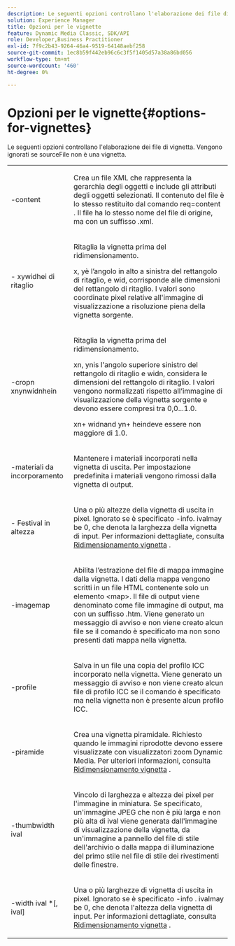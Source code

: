 ```yaml
---
description: Le seguenti opzioni controllano l'elaborazione dei file di vignetta. Vengono ignorati se sourceFile non è una vignetta.
solution: Experience Manager
title: Opzioni per le vignette
feature: Dynamic Media Classic, SDK/API
role: Developer,Business Practitioner
exl-id: 7f9c2b43-9264-46a4-9519-64148aebf258
source-git-commit: 1ec8b59f442eb96c6c3f5f1405d57a38a86bd056
workflow-type: tm+mt
source-wordcount: '460'
ht-degree: 0%

---
```


# Opzioni per le vignette{#options-for-vignettes}

Le seguenti opzioni controllano l&#39;elaborazione dei file di vignetta. Vengono ignorati se sourceFile non è una vignetta.

<table id="simpletable_6D0C967EB84947FBAC34B46C4BB23AF0"> 
 <tr class="strow"> 
  <td class="stentry"> <p><span class="codeph"> -content</span> </p></td> 
  <td class="stentry"> <p>Crea un file XML che rappresenta la gerarchia degli oggetti e include gli attributi degli oggetti selezionati. Il contenuto del file è lo stesso restituito dal comando <span class="codeph"> req=content</span> . Il file ha lo stesso nome del file di origine, ma con un suffisso <span class="filepath"> .xml</span>. </p></td> 
 </tr> 
 <tr class="strow"> 
  <td class="stentry"> <p><span class="codeph">-  <span class="varname"> </span><span class="varname"> </span><span class="varname"> </span><span class="varname"> xywidhei di ritaglio</span></span> </p></td> 
  <td class="stentry"> <p>Ritaglia la vignetta prima del ridimensionamento. </p> <p><span class="codeph"><span class="varname"> x</span>, <span class="varname"> </span></span> yè l’angolo in alto a sinistra del rettangolo di ritaglio, e  <span class="codeph"><span class="varname"> wid</span>, <span class="varname"> </span></span> corrisponde alle dimensioni del rettangolo di ritaglio. I valori sono coordinate pixel relative all'immagine di visualizzazione a risoluzione piena della vignetta sorgente. </p></td> 
 </tr> 
 <tr class="strow"> 
  <td class="stentry"> <p><span class="codeph">-cropn  <span class="varname"> </span><span class="varname"> </span><span class="varname"> </span><span class="varname"> xnynwidnhein</span></span> </p> </td> 
  <td class="stentry"> <p>Ritaglia la vignetta prima del ridimensionamento. </p> <p><span class="codeph"><span class="varname"> xn</span>, <span class="varname"> </span></span> ynis l'angolo superiore sinistro del rettangolo di ritaglio e  <span class="codeph"><span class="varname"> widn</span>, <span class="varname"> </span></span> considera le dimensioni del rettangolo di ritaglio. I valori vengono normalizzati rispetto all’immagine di visualizzazione della vignetta sorgente e devono essere compresi tra 0,0...1.0. </p> <p><span class="codeph"><span class="varname"> xn</span></span>+<span class="codeph"><span class="varname"> </span></span> widnand  <span class="codeph"><span class="varname"> yn</span></span>+<span class="codeph"><span class="varname"> </span></span> heindeve essere non maggiore di 1.0. </p></td> 
 </tr> 
 <tr class="strow"> 
  <td class="stentry"> <p><span class="codeph"> -materiali da incorporamento</span> </p></td> 
  <td class="stentry"> <p>Mantenere i materiali incorporati nella vignetta di uscita. Per impostazione predefinita i materiali vengono rimossi dalla vignetta di output. </p></td> 
 </tr> 
 <tr class="strow"> 
  <td class="stentry"> <p><span class="codeph">-  <span class="varname"> Festival in altezza</span></span> </p></td> 
  <td class="stentry"> <p>Una o più altezze della vignetta di uscita in pixel. Ignorato se è specificato -info. <span class="varname"> </span> ivalmay be 0, che denota la larghezza della vignetta di input. Per informazioni dettagliate, consulta <a href="../../../../ir-api/vntc/utilities/c-ir-vignette-converter-vntc/c-ir-vignette-scaling.md#concept-e373a29c2f954df98d704c7723804585" type="concept" format="dita" scope="local"> Ridimensionamento vignetta</a> . </p></td> 
 </tr> 
 <tr class="strow"> 
  <td class="stentry"> <p><span class="codeph"> -imagemap</span> </p></td> 
  <td class="stentry"> <p>Abilita l’estrazione del file di mappa immagine dalla vignetta. I dati della mappa vengono scritti in un file HTML contenente solo un elemento <span class="codeph"> &lt;map&gt;</span>. Il file di output viene denominato come file immagine di output, ma con un suffisso <span class="filepath"> .htm</span>. Viene generato un messaggio di avviso e non viene creato alcun file se il comando è specificato ma non sono presenti dati mappa nella vignetta. </p></td> 
 </tr> 
 <tr class="strow"> 
  <td class="stentry"> <p><span class="codeph"> -profile</span> </p></td> 
  <td class="stentry"> <p>Salva in un file una copia del profilo ICC incorporato nella vignetta. Viene generato un messaggio di avviso e non viene creato alcun file di profilo ICC se il comando è specificato ma nella vignetta non è presente alcun profilo ICC. </p></td> 
 </tr> 
 <tr class="strow"> 
  <td class="stentry"> <p><span class="codeph"> -piramide</span> </p></td> 
  <td class="stentry"> <p>Crea una vignetta piramidale. Richiesto quando le immagini riprodotte devono essere visualizzate con visualizzatori zoom Dynamic Media. Per ulteriori informazioni, consulta <a href="../../../../ir-api/vntc/utilities/c-ir-vignette-converter-vntc/c-ir-vignette-scaling.md#concept-e373a29c2f954df98d704c7723804585" type="concept" format="dita" scope="local"> Ridimensionamento vignetta</a> . </p></td> 
 </tr> 
 <tr class="strow"> 
  <td class="stentry"> <p><span class="codeph">-thumbwidth  <span class="varname"> ival</span></span> </p></td> 
  <td class="stentry"> <p>Vincolo di larghezza e altezza dei pixel per l'immagine in miniatura. Se specificato, un'immagine JPEG che non è più larga e non più alta di <span class="varname"> ival</span> viene generata dall'immagine di visualizzazione della vignetta, da un'immagine a pannello del file di stile dell'archivio o dalla mappa di illuminazione del primo stile nel file di stile dei rivestimenti delle finestre. </p></td> 
 </tr> 
 <tr class="strow"> 
  <td class="stentry"> <p><span class="codeph">-width  <span class="varname"> ival</span> *[,<span class="varname"> ival</span>]</span> </p></td> 
  <td class="stentry"> <p>Una o più larghezze di vignetta di uscita in pixel. Ignorato se è specificato <span class="codeph"> -info</span> . <span class="varname"> </span> ivalmay be 0, che denota l'altezza della vignetta di input. Per informazioni dettagliate, consulta <a href="../../../../ir-api/vntc/utilities/c-ir-vignette-converter-vntc/c-ir-vignette-scaling.md#concept-e373a29c2f954df98d704c7723804585" type="concept" format="dita" scope="local"> Ridimensionamento vignetta</a> . </p></td> 
 </tr> 
</table>
